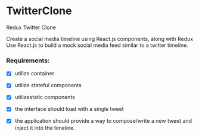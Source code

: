 # TwitterClone
Redux Twitter Clone

Create a social media timeline using
React.js components, along with Redux
Use React.js to build a mock social media feed similar to a twitter timeline.

### Requirements:
- [x] utilize container
- [x] utilize stateful components
- [x] utilizestatic components
- [x] the interface should load with a single tweet
- [x] the application should provide a way to compose/write a new tweet and inject
it into the timeline.

